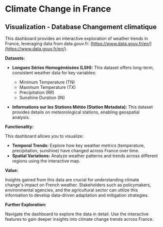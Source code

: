 # Climate Change in France
## Visualization - Database Changement climatique

This dashboard provides an interactive exploration of weather trends in France, leveraging data from data.gouv.fr: [https://www.data.gouv.fr/en/](https://www.data.gouv.fr/en/).

**Datasets:**

* **Longues Séries Homogénéisées (LSH):** This dataset offers long-term, consistent weather data for key variables:
    
    * Minimum Temperature (TN)
    * Maximum Temperature (TX)
    * Precipitation (RR)
    * Sunshine Duration (IN)
* **Informations sur les Stations Météo (Station Metadata):** This dataset provides details on meteorological stations, enabling geospatial analysis.

**Functionality:**

This dashboard allows you to visualize:

* **Temporal Trends:** Explore how key weather metrics (temperature, precipitation, sunshine) have changed across France over time.
* **Spatial Variations:** Analyze weather patterns and trends across different regions using the interactive map.

**Value:**

Insights gained from this data are crucial for understanding climate change's impact on French weather. Stakeholders such as policymakers, environmental agencies, and the agricultural sector can utilize this information to develop data-driven adaptation and mitigation strategies.

**Further Exploration:**

Navigate the dashboard to explore the data in detail. Use the interactive features to gain deeper insights into climate change trends across France.
